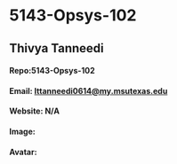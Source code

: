 # 5143-Opsys-102
## Thivya Tanneedi
#### Repo:5143-Opsys-102
#### Email: lttanneedi0614@my.msutexas.edu 
#### Website: N/A
#### Image: 
#### Avatar:
